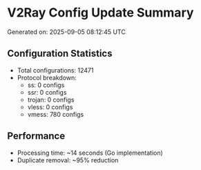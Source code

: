 # V2Ray Config Update Summary
Generated on: 2025-09-05 08:12:45 UTC

## Configuration Statistics
- Total configurations: 12471
- Protocol breakdown:
  - ss: 0 configs
  - ssr: 0 configs
  - trojan: 0 configs
  - vless: 0 configs
  - vmess: 780 configs

## Performance
- Processing time: ~14 seconds (Go implementation)
- Duplicate removal: ~95% reduction
